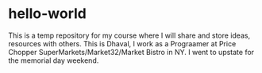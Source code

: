 # hello-world
This is a temp repository for my course where I will share and store ideas, resources with others. 
This is Dhaval, I work as a Prograamer at Price Chopper SuperMarkets/Market32/Market Bistro in NY.
I went to upstate for the memorial day weekend.
